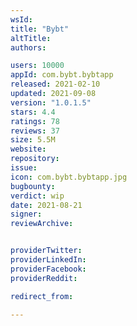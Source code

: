 ```yaml
---
wsId: 
title: "Bybt"
altTitle: 
authors:

users: 10000
appId: com.bybt.bybtapp
released: 2021-02-10
updated: 2021-09-08
version: "1.0.1.5"
stars: 4.4
ratings: 78
reviews: 37
size: 5.5M
website: 
repository: 
issue: 
icon: com.bybt.bybtapp.jpg
bugbounty: 
verdict: wip
date: 2021-08-21
signer: 
reviewArchive:


providerTwitter: 
providerLinkedIn: 
providerFacebook: 
providerReddit: 

redirect_from:

---
```



